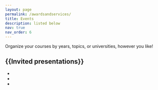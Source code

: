 ```yaml
---
layout: page
permalink: /awardsandservices/
title: Events
description: listed below
nav: true
nav_order: 6
---
```


Organize your courses by years, topics, or universities, however you like!

## {{Invited presentations}}
-
-
-


